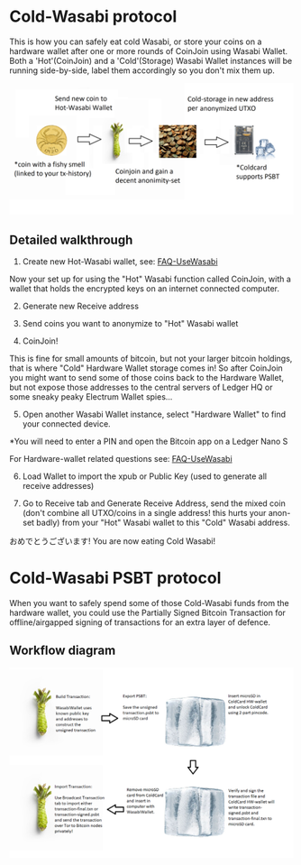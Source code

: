 # Cold-Wasabi protocol

This is how you can safely eat cold Wasabi, or store your coins on a hardware wallet after one or more rounds of CoinJoin using Wasabi Wallet.
Both a 'Hot'(CoinJoin) and a 'Cold'(Storage) Wasabi Wallet instances will be running side-by-side, label them accordingly so you don't mix them up.

![](/docs/.vuepress/public/ColdWasabi1.png)

## Detailed walkthrough

1. Create new Hot-Wasabi wallet, see: [FAQ-UseWasabi](/docs/FAQ/FAQ-UseWasabi.md#how-do-i-generate-a-new-wallet)

Now your set up for using the "Hot" Wasabi function called CoinJoin, with a wallet that holds the encrypted keys on an internet connected computer.

2. Generate new Receive address

3. Send coins you want to anonymize to "Hot" Wasabi wallet

4. CoinJoin!

This is fine for small amounts of bitcoin, but not your larger bitcoin holdings, that is where "Cold" Hardware Wallet storage comes in!
So after CoinJoin you might want to send some of those coins back to the Hardware Wallet, but not expose those addresses to the central servers of Ledger HQ or some sneaky peaky Electrum Wallet spies...

5. Open another Wasabi Wallet instance, select "Hardware Wallet" to find your connected device.

*You will need to enter a PIN and open the Bitcoin app on a Ledger Nano S

For Hardware-wallet related questions see: [FAQ-UseWasabi](/docs/FAQ/FAQ-UseWasabi.md#hardware-wallet)

6. Load Wallet to import the xpub or Public Key (used to generate all receive addresses)

7. Go to Receive tab and Generate Receive Address, send the mixed coin (don't combine all UTXO/coins in a single address! 
this hurts your anon-set badly) from your "Hot" Wasabi wallet to this "Cold" Wasabi address.

おめでとうございます!
You are now eating Cold Wasabi!

# Cold-Wasabi PSBT protocol
When you want to safely spend some of those Cold-Wasabi funds from the hardware wallet, you could use the Partially Signed Bitcoin Transaction for offline/airgapped signing of transactions for an extra layer of defence.

## Workflow diagram
![](/docs/.vuepress/public/ColdWasabi2.png)
